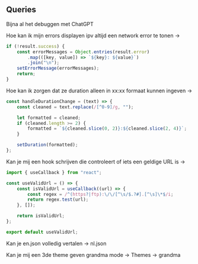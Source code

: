 ## Queries

Bijna al het debuggen met ChatGPT

Hoe kan ik mijn errors displayen ipv altijd een network error te tonen ->

```javascript
if (!result.success) {
	const errorMessages = Object.entries(result.error)
		.map(([key, value]) => `${key}: ${value}`)
		.join("\n");
	setErrorMessage(errorMessages);
	return;
}
```

Hoe kan ik zorgen dat ze duration alleen in xx:xx formaat kunnen ingeven ->

```javascript
const handleDurationChange = (text) => {
	const cleaned = text.replace(/[^0-9]/g, "");

	let formatted = cleaned;
	if (cleaned.length >= 2) {
		formatted = `${cleaned.slice(0, 2)}:${cleaned.slice(2, 4)}`;
	}

	setDuration(formatted);
};
```

Kan je mij een hook schrijven die controleert of iets een geldige URL is ->

```javascript
import { useCallback } from "react";

const useValidUrl = () => {
	const isValidUrl = useCallback((url) => {
		const regex = /^(https?|ftp):\/\/[^\s/$.?#].[^\s]\*$/i;
		return regex.test(url);
	}, []);

	return isValidUrl;
};

export default useValidUrl;
```

Kan je en.json volledig vertalen -> nl.json

Kan je mij een 3de theme geven grandma mode -> Themes -> grandma
